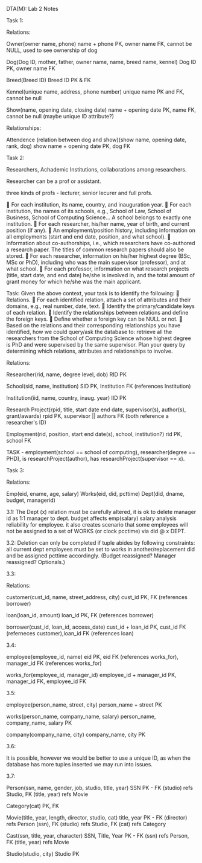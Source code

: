 DTA(M): Lab 2 Notes

Task 1:

Relations:

Owner(owner name, phone) name + phone PK, owner name FK, cannot be NULL, used to see ownership of dog

Dog(Dog ID, mother, father, owner name, name, breed name, kennel) Dog ID PK, owner name FK

Breed(Breed ID) Breed ID PK & FK

Kennel(unique name, address, phone number) unique name PK and FK, cannot be null

Show(name, opening date, closing date) name + opening date PK, name FK, cannot be null (maybe unique ID attribute?)

Relationships:

Attendence (relation between dog and show)(show name, opening date, rank, dog) show name + opening date PK, dog FK


Task 2:

Researchers, Achademic Institutions, collaborations among researchers.

Researcher can be a prof or assistant.

three kinds of profs - lecturer, senior lecurer and full profs.

 For each institution, its name, country, and inauguration year.
 For each institution, the names of its schools, e.g., School of Law, School of Business, School
of Computing Science… A school belongs to exactly one institution.
 For each researcher, his/her name, year of birth, and current position (if any).
 An employment/position history, including information on all employments (start and end
date, position, and what school).
 Information about co-authorships, i.e., which researchers have co-authored a research
paper. The titles of common research papers should also be stored.
 For each researcher, information on his/her highest degree (BSc, MSc or PhD), including who
was the main supervisor (professor), and at what school.
 For each professor, information on what research projects (title, start date, and end date)
he/she is involved in, and the total amount of grant money for which he/she was the main
applicant.

Task: Given the above context, your task is to identify the following:
 Relations.
 For each identified relation, attach a set of attributes and their domains, e.g., real number,
date, text.
 Identify the primary/candidate keys of each relation.
 Identify the relationships between relations and define the foreign keys.
 Define whether a foreign key can be NULL or not.
 Based on the relations and their corresponding relationships you have identified, how we
could query/ask the database to: retrieve all the researchers from the School of Computing
Science whose highest degree is PhD and were supervised by the same supervisor. Plan
your query by determining which relations, attributes and relationships to involve.

Relations:

Researcher(rid, name, degree level, dob) 
RID PK

School(sid, name, institution) 
SID PK, Institution FK (references Institution)

Institution(iid, name, country, inaug. year) 
IID PK 

Research Project(rpid, title, start date end date, supervisor(s), author(s), grant/awards) 
rpid PK, supervisor || authors FK (both reference a researcher's ID)

Employment(rid, position, start end date(s), school, institution?) 
rid PK, school FK

TASK - employment(school == school of computing), researcher(degree == PHD), is researchProject(author), has researchProject(supervisor == x).


Task 3:

Relations:

Emp(eid, ename, age, salary)
Works(eid, did, pcttime)
Dept(did, dname, budget, managerid)

3.1: The Dept (x) relation must be carefully altered, it is ok to delete manager id as 1:1 manager to dept. budget affects emp(salary) salary analysis reliability for employee. it also creates scenario that some employees will not be assigned to a set of WORKS (or clock pcctime) via did @ x DEPT.

3.2: Deletion can only be completed if tuple abides by following constraints: all current dept employees must be set to works in another/replacement did and be assigned pcttime accordingly. (Budget reassigned? Manager reassigned? Optionals.)

3.3: 

Relations:

customer(cust_id, name, street_address, city) 
cust_id PK, FK (references borrower)

loan(loan_id, amount) 
loan_id PK, FK (references borrower)

borrower(cust_id, loan_id, access_date) 
cust_id + loan_id PK, cust_id FK (referneces customer),loan_id FK (references loan)

3.4:

employee(employee_id, name)
eid PK, eid FK (references works_for), manager_id FK (references works_for)

works_for(employee_id, manager_id)
employee_id + manager_id PK, manager_id FK, employee_id FK

3.5:

employee(person_name, street, city)
person_name + street PK

works(person_name, company_name, salary)
person_name, company_name, salary PK

company(company_name, city)
company_name, city PK

3.6:

It is possible, however we would be better to use a unique ID, as when the database has more tuples inserted we may run into issues.

3.7:

Person(ssn, name, gender, job, studio, title, year)
SSN PK - FK (studio) refs Studio, FK (title, year) refs Movie

Category(cat)
PK, FK

Movie(title, year, length, director, studio, cat)
title, year PK - FK (director) refs Person (ssn), FK (studio) refs Studio, FK (cat) refs Category

Cast(ssn, title, year, character)
SSN, Title, Year PK - FK (ssn) refs Person, FK (title, year) refs Movie

Studio(studio, city)
Studio PK


